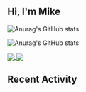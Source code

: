 <h2 color="#bd93f9">Hi, I'm Mike</h2>

![Anurag's GitHub stats](https://github-readme-stats.vercel.app/api?username=lmk123568&count_private=true)

![Anurag's GitHub stats](https://github-readme-stats.vercel.app/api?username=lmk123568&show_icons=true)


<a href="https://github.com/anuraghazra/github-readme-stats">
  <img align="center" src="https://github-readme-stats.vercel.app/api/pin/?username=lmk123568&repo=github-readme-stats" />
</a>
<a href="https://github.com/anuraghazra/convoychat">
  <img align="center" src="https://github-readme-stats.vercel.app/api/pin/?username=lmk123568&repo=convoychat" />
</a>


<h2 color="#ffb86c">Recent Activity</h2>

